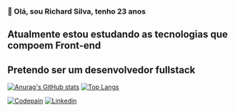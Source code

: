 ### 👋 Olá, sou Richard Silva, tenho 23 anos
## Atualmente estou estudando as tecnologias que compoem Front-end
## Pretendo ser um desenvolvedor fullstack

[![Anurag's GitHub stats](https://github-readme-stats.vercel.app/api?username=RICHARD77SS&show_icons=true&theme=dark)](https://github.com/RICHARD77SS/github-readme-stats) [![Top Langs](https://github-readme-stats.vercel.app/api/top-langs/?username=RICHARD77SS)](https://github.com/RICHARD77SS/github-readme-stats)

[![Codepain](https://img.shields.io/badge/Codepen-000000?style=for-the-badge&logo=codepen&logoColor=white)](https://codepen.io/richardss/pens/public)
[![Linkedin](https://img.shields.io/badge/LinkedIn-0077B5?style=for-the-badge&logo=linkedin&logoColor=white)](https://www.linkedin.com/in/richard-silva-santos-460b7a210/)
